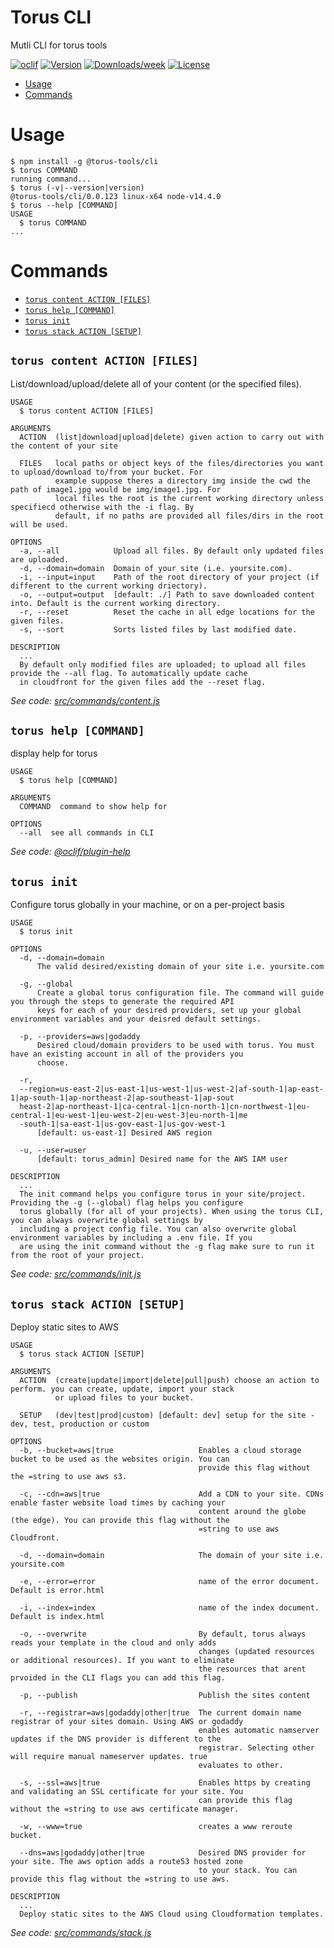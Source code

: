 Torus CLI
========

Mutli CLI for torus tools

[![oclif](https://img.shields.io/badge/cli-oclif-brightgreen.svg)](https://oclif.io)
[![Version](https://img.shields.io/npm/v/toruscli.svg)](https://npmjs.org/package/toruscli)
[![Downloads/week](https://img.shields.io/npm/dw/@torus-tools/cli.svg)](https://npmjs.org/package/@torus-tools/cli)
[![License](https://img.shields.io/npm/l/@torus-tools/cli.svg)](https://github.com/torus-tools/cli/blob/master/package.json)

<!-- toc -->
* [Usage](#usage)
* [Commands](#commands)
<!-- tocstop -->
# Usage
<!-- usage -->
```sh-session
$ npm install -g @torus-tools/cli
$ torus COMMAND
running command...
$ torus (-v|--version|version)
@torus-tools/cli/0.0.123 linux-x64 node-v14.4.0
$ torus --help [COMMAND]
USAGE
  $ torus COMMAND
...
```
<!-- usagestop -->
# Commands
<!-- commands -->
* [`torus content ACTION [FILES]`](#torus-content-action-files)
* [`torus help [COMMAND]`](#torus-help-command)
* [`torus init`](#torus-init)
* [`torus stack ACTION [SETUP]`](#torus-stack-action-setup)

## `torus content ACTION [FILES]`

List/download/upload/delete all of your content (or the specified files).

```
USAGE
  $ torus content ACTION [FILES]

ARGUMENTS
  ACTION  (list|download|upload|delete) given action to carry out with the content of your site

  FILES   local paths or object keys of the files/directories you want to upload/download to/from your bucket. For
          example suppose theres a directory img inside the cwd the path of image1.jpg would be img/image1.jpg. For
          local files the root is the current working directory unless specifiecd otherwise with the -i flag. By
          default, if no paths are provided all files/dirs in the root will be used.

OPTIONS
  -a, --all            Upload all files. By default only updated files are uploaded.
  -d, --domain=domain  Domain of your site (i.e. yoursite.com).
  -i, --input=input    Path of the root directory of your project (if different to the current working driectory).
  -o, --output=output  [default: ./] Path to save downloaded content into. Default is the current working directory.
  -r, --reset          Reset the cache in all edge locations for the given files.
  -s, --sort           Sorts listed files by last modified date.

DESCRIPTION
  ...
  By default only modified files are uploaded; to upload all files provide the --all flag. To automatically update cache 
  in cloudfront for the given files add the --reset flag.
```

_See code: [src/commands/content.js](https://github.com/torus-tools/cli/blob/v0.0.123/src/commands/content.js)_

## `torus help [COMMAND]`

display help for torus

```
USAGE
  $ torus help [COMMAND]

ARGUMENTS
  COMMAND  command to show help for

OPTIONS
  --all  see all commands in CLI
```

_See code: [@oclif/plugin-help](https://github.com/oclif/plugin-help/blob/v3.2.0/src/commands/help.ts)_

## `torus init`

Configure torus globally in your machine, or on a per-project basis

```
USAGE
  $ torus init

OPTIONS
  -d, --domain=domain
      The valid desired/existing domain of your site i.e. yoursite.com

  -g, --global
      Create a global torus configuration file. The command will guide you through the steps to generate the required API 
      keys for each of your desired providers, set up your global environment variables and your deisred default settings.

  -p, --providers=aws|godaddy
      Desired cloud/domain providers to be used with torus. You must have an existing account in all of the providers you 
      choose.

  -r, 
  --region=us-east-2|us-east-1|us-west-1|us-west-2|af-south-1|ap-east-1|ap-south-1|ap-northeast-2|ap-southeast-1|ap-sout
  heast-2|ap-northeast-1|ca-central-1|cn-north-1|cn-northwest-1|eu-central-1|eu-west-1|eu-west-2|eu-west-3|eu-north-1|me
  -south-1|sa-east-1|us-gov-east-1|us-gov-west-1
      [default: us-east-1] Desired AWS region

  -u, --user=user
      [default: torus_admin] Desired name for the AWS IAM user

DESCRIPTION
  ...
  The init command helps you configure torus in your site/project. Providing the -g (--global) flag helps you configure 
  torus globally (for all of your projects). When using the torus CLI, you can always overwrite global settings by 
  including a project config file. You can also overwrite global environment variables by including a .env file. If you 
  are using the init command without the -g flag make sure to run it from the root of your project.
```

_See code: [src/commands/init.js](https://github.com/torus-tools/cli/blob/v0.0.123/src/commands/init.js)_

## `torus stack ACTION [SETUP]`

Deploy static sites to AWS

```
USAGE
  $ torus stack ACTION [SETUP]

ARGUMENTS
  ACTION  (create|update|import|delete|pull|push) choose an action to perform. you can create, update, import your stack
          or upload files to your bucket.

  SETUP   (dev|test|prod|custom) [default: dev] setup for the site - dev, test, production or custom

OPTIONS
  -b, --bucket=aws|true                   Enables a cloud storage bucket to be used as the websites origin. You can
                                          provide this flag without the =string to use aws s3.

  -c, --cdn=aws|true                      Add a CDN to your site. CDNs enable faster website load times by caching your
                                          content around the globe (the edge). You can provide this flag without the
                                          =string to use aws Cloudfront.

  -d, --domain=domain                     The domain of your site i.e. yoursite.com

  -e, --error=error                       name of the error document. Default is error.html

  -i, --index=index                       name of the index document. Default is index.html

  -o, --overwrite                         By default, torus always reads your template in the cloud and only adds
                                          changes (updated resources or additional resources). If you want to eliminate
                                          the resources that arent prvoided in the CLI flags you can add this flag.

  -p, --publish                           Publish the sites content

  -r, --registrar=aws|godaddy|other|true  The current domain name registrar of your sites domain. Using AWS or godaddy
                                          enables automatic namserver updates if the DNS provider is different to the
                                          registrar. Selecting other will require manual nameserver updates. true
                                          evaluates to other.

  -s, --ssl=aws|true                      Enables https by creating and validating an SSL certificate for your site. You
                                          can provide this flag without the =string to use aws certificate manager.

  -w, --www=true                          creates a www reroute bucket.

  --dns=aws|godaddy|other|true            Desired DNS provider for your site. The aws option adds a route53 hosted zone
                                          to your stack. You can provide this flag without the =string to use aws.

DESCRIPTION
  ...
  Deploy static sites to the AWS Cloud using Cloudformation templates.
```

_See code: [src/commands/stack.js](https://github.com/torus-tools/cli/blob/v0.0.123/src/commands/stack.js)_
<!-- commandsstop -->
